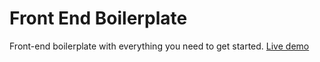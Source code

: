 
# Front End Boilerplate
Front-end boilerplate with everything you need to get started.
[Live demo](https://ga-mo.github.io/gridflex)
